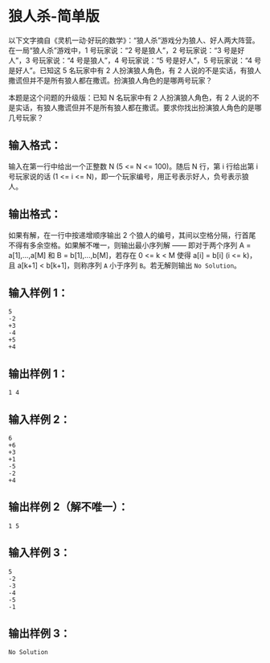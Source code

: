 # 狼人杀-简单版
以下文字摘自《灵机一动·好玩的数学》：“狼人杀”游戏分为狼人、好人两大阵营。在一局“狼人杀”游戏中，1 号玩家说：“2 号是狼人”，2 号玩家说：“3 号是好人”，3 号玩家说：“4 号是狼人”，4 号玩家说：“5 号是好人”，5 号玩家说：“4 号是好人”。已知这 5 名玩家中有 2 人扮演狼人角色，有 2 人说的不是实话，有狼人撒谎但并不是所有狼人都在撒谎。扮演狼人角色的是哪两号玩家？

本题是这个问题的升级版：已知 N 名玩家中有 2 人扮演狼人角色，有 2 人说的不是实话，有狼人撒谎但并不是所有狼人都在撒谎。要求你找出扮演狼人角色的是哪几号玩家？

## 输入格式：
输入在第一行中给出一个正整数 N (5 <= N <= 100)。随后 N 行，第 i 行给出第 i 号玩家说的话 (1 <= i <= N)，即一个玩家编号，用正号表示好人，负号表示狼人。

## 输出格式：
如果有解，在一行中按递增顺序输出 2 个狼人的编号，其间以空格分隔，行首尾不得有多余空格。如果解不唯一，则输出最小序列解 —— 即对于两个序列 A = a[1],...,a[M] 和 B = b[1],...,b[M]，若存在 0 <= k < M 使得 a[i] = b[i] (i <= k)，且 a[k+1] < b[k+1]，则称序列 `A` 小于序列 `B`。若无解则输出 `No Solution`。

## 输入样例 1：
    5
    -2
    +3
    -4
    +5
    +4
## 输出样例 1：
    1 4
## 输入样例 2：
    6
    +6
    +3
    +1
    -5
    -2
    +4
## 输出样例 2（解不唯一）：
    1 5
## 输入样例 3：
    5
    -2
    -3
    -4
    -5
    -1
## 输出样例 3：
    No Solution